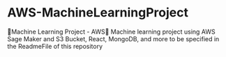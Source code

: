 # AWS-MachineLearningProject
🤖Machine Learning Project - AWS🤖 Machine learning project using AWS Sage Maker and S3 Bucket, React, MongoDB, and more to be specified in the ReadmeFile of this repository
